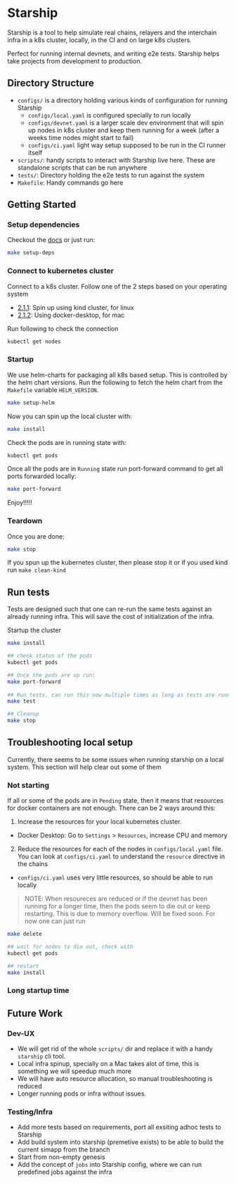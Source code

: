 # Starship

Starship is a tool to help simulate real chains, relayers and the interchain infra in a k8s cluster, locally, in the CI and
on large k8s clusters.

Perfect for running internal devnets, and writing e2e tests. Starship helps take projects from development to production.

## Directory Structure

* `configs/` is a directory holding various kinds of configuration for running Starship
  * `configs/local.yaml` is configured specially to run locally
  * `configs/devnet.yaml` is a larger scale dev environment that will spin up nodes in k8s cluster and keep them running for a week (after a weeks time nodes might start to fail)
  * `configs/ci.yaml` light way setup supposed to be run in the CI runner itself
* `scripts/`: handy scripts to interact with Starship live here. These are standalone scripts that can be run anywhere
* `tests/`: Directory holding the e2e tests to run against the system
* `Makefile`: Handy commands go here

## Getting Started

### Setup dependencies

Checkout the [docs](https://starship.cosmology.tech/get-started/step-1) or just run:
```bash
make setup-deps
```

### Connect to kubernetes cluster

Connect to a k8s cluster. Follow one of the 2 steps based on your operating system
* [2.1.1](https://starship.cosmology.tech/get-started/step-2#211-setup-with-kind-cluster): Spin up using kind cluster, for linux
* [2.1.2](https://starship.cosmology.tech/get-started/step-2#212-setup-with-docker-desktop): Using docker-desktop, for mac

Run following to check the connection
```bash
kubectl get nodes
```

### Startup

We use helm-charts for packaging all k8s based setup. This is controlled by the helm chart versions.
Run the following to fetch the helm chart from the `Makefile` variable `HELM_VERSION`.
```bash
make setup-helm
```

Now you can spin up the local cluster with:
```bash
make install
```

Check the pods are in running state with:
```bash
kubectl get pods
```

Once all the pods are in `Running` state run port-forward command to get all ports forwarded locally:
```bash
make port-forward
```

Enjoy!!!!!

### Teardown

Once you are done:
```bash
make stop
```

If you spun up the kubernetes cluster, then please stop it or if you used kind run `make clean-kind`

## Run tests

Tests are designed such that one can re-run the same tests against an already running infra.
This will save the cost of initialization of the infra.

Startup the cluster
```bash
make install

## check status of the pods
kubectl get pods

## Once the pods are up run:
make port-forward
 
## Run tests, can run this now multiple times as long as tests are running
make test

## Cleanup
make stop
```

## Troubleshooting local setup

Currently, there seems to be some issues when running starship on a local system. This section will help clear out some of them

### Not starting
If all or some of the pods are in `Pending` state, then it means that resources for docker containers are not enough.
There can be 2 ways around this:

1. Increase the resources for your local kubernetes cluster.
  * Docker Desktop: Go to `Settings` > `Resources`, increase CPU and memory
2. Reduce the resources for each of the nodes in `configs/local.yaml` file. You can look at `configs/ci.yaml` to understand the `resource` directive in the chains
  * `configs/ci.yaml` uses very little resources, so should be able to run locally

> NOTE: When resoureces are reduced or if the devnet has been running for a longer time, then the pods seem to die out or keep restarting. This is due to memory overflow. Will be fixed soon. For now
> one can just run
```bash
make delete

## wait for nodes to die out, check with
kubectl get pods

## restart
make install
```

### Long startup time


## Future Work

### Dev-UX
* We will get rid of the whole `scripts/` dir and replace it with a handy `starship` cli tool.
* Local infra spinup, specially on a Mac takes alot of time, this is something we will speedup much more
* We will have auto resource allocation, so manual troubleshooting is reduced
* Longer running pods or infra without issues.

### Testing/Infra
* Add more tests based on requirements, port all exsiting adhoc tests to Starship
* Add build system into starship (premetive exists) to be able to build the current simapp from the branch
* Start from non-empty genesis
* Add the concept of `jobs` into Starship config, where we can run predefined jobs against the infra
